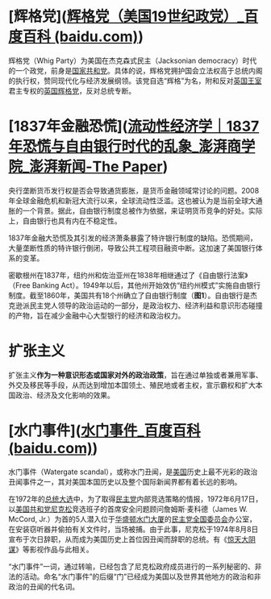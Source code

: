 # [辉格党]([辉格党（美国19世纪政党）_百度百科 (baidu.com)](https://baike.baidu.com/item/%E8%BE%89%E6%A0%BC%E5%85%9A/12506585))
辉格党（Whig Party）为美国在杰克森式民主（Jacksonian democracy）时代的一个政党，前身是[国家共和党](https://baike.baidu.com/item/%E5%9B%BD%E5%AE%B6%E5%85%B1%E5%92%8C%E5%85%9A/5712169?fromModule=lemma_inlink)。具体的说，辉格党拥护国会立法权高于总统内阁的执行权，赞同现代化与经济发展纲领。该党自选“辉格”为名，附和反对[英国王室](https://baike.baidu.com/item/%E8%8B%B1%E5%9B%BD%E7%8E%8B%E5%AE%A4/3133520?fromModule=lemma_inlink)君主专权的[英国辉格党](https://baike.baidu.com/item/%E8%8B%B1%E5%9B%BD%E8%BE%89%E6%A0%BC%E5%85%9A/6646080?fromModule=lemma_inlink)，反对总统专断。
# [1837年金融恐慌]([流动性经济学｜1837年恐慌与自由银行时代的乱象_澎湃商学院_澎湃新闻-The Paper](https://www.thepaper.cn/newsDetail_forward_17169474))
央行垄断货币发行权是否会导致通货膨胀，是货币金融领域常讨论的问题。2008年全球金融危机和新冠大流行以来，全球流动性泛滥。这也被认为是当前全球大通胀的一个背景。据此，自由银行制度总被作为依据，来证明货币竞争的好处。实际上，自由银行也具有内在不稳定性。

1837年金融大恐慌及其引发的经济萧条暴露了特许银行制度的缺陷。恐慌期间，大量垄断性质的特许银行倒闭，导致公共工程项目融资中断。这加速了美国银行体系的变革。

密歇根州在1837年，纽约州和佐治亚州在1838年相继通过了《自由银行法案》（Free Banking Act）。1949年以后，其他州开始效仿“纽约州模式”实施自由银行制度。截至1860年，美国共有18个州确立了自由银行制度（**图1**）。自由银行是杰克逊派民主党人领导的政治运动的一部分，是政治权力、经济利益和意识形态碰撞的产物，旨在减少金融中心大型银行的经济和政治权力。
# 扩张主义
扩张主义**作为一种意识形态或国家对外的政治政策**，旨在通过单独或者兼用军事、外交及移民等手段，从而达到增加本国领土、殖民地或者主权，宣示霸权和扩大本国政治、经济及文化影响的效果。
# [水门事件]([水门事件_百度百科 (baidu.com)](https://baike.baidu.com/item/%E6%B0%B4%E9%97%A8%E4%BA%8B%E4%BB%B6/90720))
水门事件（Watergate scandal），或称水门丑闻，是[美国](https://baike.baidu.com/item/%E7%BE%8E%E5%9B%BD/125486?fromModule=lemma_inlink)历史上最不光彩的政治丑闻事件之一，其对美国本国历史以及整个国际新闻界都有着长远的影响。

在1972年的[总统大选](https://baike.baidu.com/item/%E6%80%BB%E7%BB%9F%E5%A4%A7%E9%80%89/3531543?fromModule=lemma_inlink)中，为了取得[民主党](https://baike.baidu.com/item/%E6%B0%91%E4%B8%BB%E5%85%9A/861657?fromModule=lemma_inlink)内部竞选策略的情报，1972年6月17日，以[美国共和党](https://baike.baidu.com/item/%E7%BE%8E%E5%9B%BD%E5%85%B1%E5%92%8C%E5%85%9A/1178047?fromModule=lemma_inlink)[尼克松](https://baike.baidu.com/item/%E5%B0%BC%E5%85%8B%E6%9D%BE/84306?fromModule=lemma_inlink)竞选班子的首席安全问题顾问詹姆斯·麦科德（James W. McCord, Jr.）为首的5人潜入位于[华盛顿](https://baike.baidu.com/item/%E5%8D%8E%E7%9B%9B%E9%A1%BF/1500378?fromModule=lemma_inlink)[水门大厦](https://baike.baidu.com/item/%E6%B0%B4%E9%97%A8%E5%A4%A7%E5%8E%A6/7772334?fromModule=lemma_inlink)的[民主党全国委员会](https://baike.baidu.com/item/%E6%B0%91%E4%B8%BB%E5%85%9A%E5%85%A8%E5%9B%BD%E5%A7%94%E5%91%98%E4%BC%9A/20460492?fromModule=lemma_inlink)办公室，在安装窃听器并偷拍有关文件时，当场被捕。由于此事，尼克松于1974年8月8日宣布于次日辞职，从而成为美国历史上首位因丑闻而辞职的总统。有《[惊天大阴谋](https://baike.baidu.com/item/%E6%83%8A%E5%A4%A9%E5%A4%A7%E9%98%B4%E8%B0%8B/9440313?fromModule=lemma_inlink)》等影视作品与此相关。

“水门事件”一词，通过转喻，已经包含了尼克松政府成员进行的一系列秘密的、非法的活动。命名“水门事件”的后缀“门”已经成为美国以及世界其他地方的政治和非政治的丑闻的代名词。